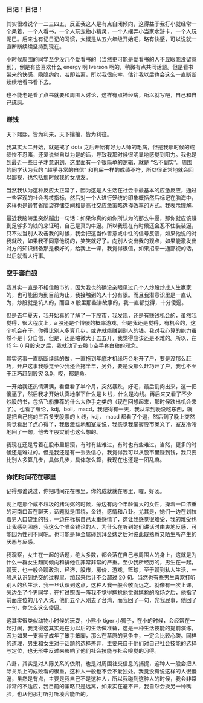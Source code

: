 ### 日记！日记！

其实很难说个一二三四五，反正我这人是有点自闭倾向，这得益于我打小就经常一个呆着，一个人看书，一个人玩宠物小精灵，一个人摆弄小当家水浒卡，一个人玩泥巴。后来也有记日记的习惯，大概是从五六年级开始吧，略有快感，可以说就一直断断续续坚持到现在。

小时候周围的同学至少没几个爱看书的（当然更可能是爱看书的人不显眼我没留意到），倒是有些喜欢什么 energy 啊 Iverson 啊的，稍微有点共同话题。但是看书带来的快感，隐隐约约，若即若离，所以我很庆幸，估计我以后也会这么一直断断续续地看书看下去。

也不能老是看了点书就要和周围人讨论，这样有点神经病，所以就写吧，自己和自己琢磨。

### 赚钱

天下熙熙，皆为利来，天下攘攘，皆为利往。

我其实大二开始，就是戒了 dota 之后开始有好为人师的毛病，但是我那时候的成绩惨不忍睹，还爱说些自以为是的话，导致我那时候很明显地感觉到阻力。我也是到最近一些日子才意识到，这里面有一个很简单的逻辑，就是 “名不副实”。周围的同学认为我的 “超乎寻常的自信” 和狗屎一样的成绩不符，所以很正常地就会回以鄙视，也包括那时候我的女朋友。

当然我认为这种反应太正常了，因为这是人生活在社会中最基本的应激反应，通过一些客观的社会考核指标，然后对一个人进行笼统的印象概括然后标记在脑海中，这样也是最节省脑袋存储空间和提高社交应激策略选择效率的方式。我表示理解。

最近我脑海里突然蹦出一句话：如果你真的如你所认为的那么牛逼，那你就应该赚到足够多的钱的来证明，自己是真的牛逼。所以我现在有时候还会忍不住装装逼，只不过当别人攻击我的时候，我会把这当作善意或中性的信号反馈，如果他说的对我就改，如果我不同意他说的，笑笑就好了。向别人说出我的观点，如果能激发出对方的知识储备那是极好的，给我上一课，我觉得很值，如果招来一通鄙视的话，以后就看人行事。

### 空手套白狼

我其实一直是不相信股市的，因为我也的确没亲眼见过几个人炒股炒成人生赢家的，也可能因为到目前为止，我接触到的人十分有限。而且我潜意识里是一直认为，炒股就是坑人的，而且 a 股里那些讲故事的，我一直都觉得，十分傻逼。

但是去年夏天，我开始真的了解了一下股市，我发现，还是有赚钱机会的，虽然我觉得，很大程度上，a 股还是个博傻的概率游戏，但是我还是觉得，有机会的，这个机会在于，你得比别人多算几步，或许就能赚到别人的钱。我对我心算的能力虽然不是十分自信，但是，还是略微大于五五开，我觉得应该还是不难的。所以，在 15 年 6 月股灾之后，我就动了去股市空手套白狼的邪念。

其实这事一直断断续续的做，一直拖到年底才机缘巧合地开了户，要是没那么赶巧，开户这事我感觉至少我还会拖半年，另外，要是没那么赶巧开了户，我也不至于正巧赶到股灾 3.0，哎，都是命。

一开始我还热情满满，看盘看了半个月，突然暴跌，好吧，最后割肉出来，这一把傻逼了，然后我才开始认真地学下什么是 k 线，什么是均线。再后来又看了不少炒股的书，包括飞船推荐的什么大作手之类的（现在回想起来，那时候跌出机会来了）。也看了缠论，kdj，boll，macd，我记得有一天，我从早到晚没吃东西，就是把自己挑的三百多支股票的 k 线，kdj， macd 都看了个遍，然后到了晚上突然感觉看出了点心得了，我很激动地和室友说，我感觉我掌握股市奥义了，室友冷冷地回了一句，他去年股灾前也这么想的。

我现在还是亏着在股市里翻滚，有时有些难过，有时也有些难过，当然，更多的时候还是难过的。但是我还是有一丢丢信心，我觉得我可以从股市里赚到钱，我只要比别人多算几步，具体几步，具体怎么算，我现在也还是一团乱麻。

### 你把时间花在哪里

记得那谁说过，你把时间花在哪里，你的成就就在哪里，嚯，好汤。

晚上吃那个咸不垃圾的猪润粥的时候，旁边有两个年龄偏大的女性，操着一口浓重的河南口音在聊天，话题就是围绕，金钱，感情和八卦。尤其是，她们一边在划拉着男人口袋里的钱，一边在标榜自己太重感情了，这让我感觉很难受，我的难受也让我感到困惑，我这么个唯金钱论的人，为什么在听到她们讲话时由衷地反感，可能因为性别不同吧。也可能是拜金屌碰到拜金婊之后对彼此既熟悉又陌生所产生的厌恶与反感。

我观察，女生在一起的话题，绝大多数，都会落在自己与周围人的身上，这就是为什么一群女生趋同倾向和排他性非常非常的严重。至少我所经历的，男生在一起，聊天，也一般会聊政治，经济，股市，房价，游戏，篮球，至于聊到私人生活，一般从认识到绝交的过程里，加起来估计不会超过 20 句。当然也有些男生喜欢打听别人的私生活，我一旦认识到这点，这种人我一般会敬而远之。就像有一次上课，旁边坐了个男同学，在打过照面一阵我不觉得尴尬他觉得尴尬的冷场之后，他指了前面座位的几个人说，他们五个人刚去了台湾，而我回了一句，光我屁事，他回了一句，你怎么这么傻逼。

这其实很类似动物小时候的玩耍，小熊小 tiger 小狮子，在小的时候，会经常在一起打闹，我觉得这其实是在为以后的生活做准备，这是一种生活技能的提前演练，因为如果一支狮子成年了笨手笨脚，那么在草原的竞争中，一定会比较心酸。同样的道理，男生和女生对于话题的选择差异，主要来自于他们对自己社会技能的选择与定位，也无形中反过来影响了他们社会技能与社会嗅觉的习得。

八卦，其实是对人际关系的依附，也是对周围社交信息的捕捉，这种人一般会把人际关系上的成败看的很重，这种人一般也不会不爱独处。我觉没有说这样的人很傻逼，虽然是有点，主要是我自己不是这种人，所以我碰到这种人的时候，我会非常非常的不适应，我目前的策略只是远离，如果实在避不开，我自然会换另一种嘴脸，也从他那打听打听凑合能听的。
